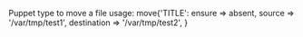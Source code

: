 Puppet type to move a file
usage:
move{'TITLE':
	ensure		=>	absent,
	source		=>	'/var/tmp/test1',
	destination	=>	'/var/tmp/test2',
}
